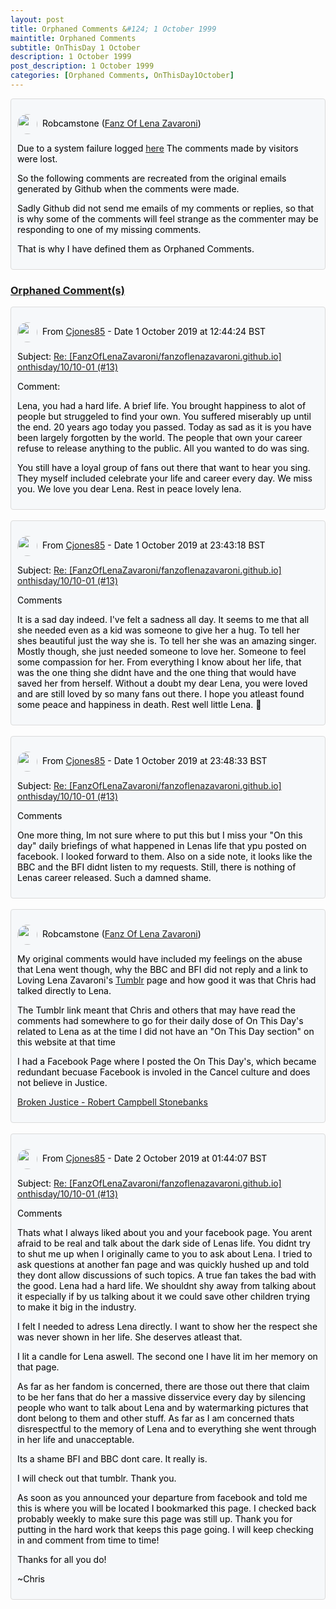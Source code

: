```yaml
---
layout: post
title: Orphaned Comments &#124; 1 October 1999
maintitle: Orphaned Comments
subtitle: OnThisDay 1 October
description: 1 October 1999
post_description: 1 October 1999
categories: [Orphaned Comments, OnThisDay1October]
---
```


<div class="discussions">
<p><img src="https://avatars.githubusercontent.com/u/54239649" class="shape"/>Robcamstone (<a class="link" href="https://github.com/FanzOfLenaZavaroni">Fanz Of Lena Zavaroni</a>)</p>
<p>Due to a system failure logged <a class="link" href="https://github.com/FanzOfLenaZavaroni/fanzoflenazavaroni.github.io/discussions/2">here</a> The comments made by visitors were lost.</p>
<p>So the following comments are recreated from the original emails generated by Github when the comments were made.</p>
<p>Sadly Github did not send me emails of my comments or replies, so that is why some of the comments will feel strange as the commenter may be responding to one of my missing comments.</p>
<p>That is why I have defined them as Orphaned Comments.</p>
</div>

<h3 id="orphaned"><a href="#orphaned">Orphaned Comment(s)</a></h3>

<div class="discussions">
<p><img src="https://avatars.githubusercontent.com/u/56027699" class="shape"/>From <a class="link" href="https://github.com/Cjones85">Cjones85</a> - Date 1 October 2019 at 12:44:24 BST</p>
<p>Subject: <a class="link" href="/onthisday/10/10-01/">Re: [FanzOfLenaZavaroni/fanzoflenazavaroni.github.io] onthisday/10/10-01 (#13)</a></p>
<p>Comment:</p>
<p>Lena, you had a hard life. A brief life. You brought happiness to alot of people but struggeled to find your own. You suffered miserably up until the end. 20 years ago today you passed. Today as sad as it is you have been largely forgotten by the world. The people that own your career refuse to release anything to the public. All you wanted to do was sing.</p>
<p>You still have a loyal group of fans out there that want to hear you sing. They myself included celebrate your life and career every day. We miss you. We love you dear Lena. Rest in peace lovely lena.</p>
</div>

<br />

<div class="discussions">
<p><img src="https://avatars.githubusercontent.com/u/56027699" class="shape"/>From <a class="link" href="https://github.com/Cjones85">Cjones85</a> - Date 1 October 2019 at 23:43:18 BST</p>
<p>Subject: <a class="link" href="/onthisday/10/10-01/">Re: [FanzOfLenaZavaroni/fanzoflenazavaroni.github.io] onthisday/10/10-01 (#13)</a></p>
<p>Comments</p>
<p>It is a sad day indeed. I've felt a sadness all day. It seems to me that all she needed even as a kid was someone to give her a hug. To tell her shes beautiful just the way she is. To tell her she was an amazing singer. Mostly though, she just needed someone to love her. Someone to feel some compassion for her. From everything I know about her life, that was the one thing she didnt have and the one thing that would have saved her from herself. Without a doubt my dear Lena, you were loved and are still loved by so many fans out there. I hope you atleast found some peace and happiness in death. Rest well little Lena. 💙</p>
</div>

<br />

<div class="discussions">
<p><img src="https://avatars.githubusercontent.com/u/56027699" class="shape"/>From <a class="link" href="https://github.com/Cjones85">Cjones85</a> - Date 1 October 2019 at 23:48:33 BST</p>
<p>Subject: <a class="link" href="/onthisday/10/10-01/">Re: [FanzOfLenaZavaroni/fanzoflenazavaroni.github.io] onthisday/10/10-01 (#13)</a></p>
<p>Comments</p>
<p>One more thing, Im not sure where to put this but I miss your "On this day" daily briefings of what happened in Lenas life that ypu posted on facebook. I looked forward to them. Also on a side note, it looks like the BBC and the BFI didnt listen to my requests. Still, there is nothing of Lenas career released. Such a damned shame.</p>
</div>

<br />

<div class="discussions">
<p><img src="https://avatars.githubusercontent.com/u/54239649" class="shape"/>Robcamstone (<a class="link" href="https://github.com/FanzOfLenaZavaroni">Fanz Of Lena Zavaroni</a>)</p>
<p>My original comments would have included my feelings on the abuse that Lena went though, why the BBC and BFI did not reply and a link to Loving Lena Zavaroni's <a class="external-link" href="https://loving-lena-zavaroni.tumblr.com">Tumblr</a> page and how good it was that Chris had talked directly to Lena.</p>
<p>The Tumblr link meant that Chris and others that may have read the comments had somewhere to go for their daily dose of On This Day's related to Lena as at the time I did not have an "On This Day section" on this website at that time</p>
<p> I had a Facebook Page where I posted the On This Day's, which became redundant becuase Facebook is involed in the Cancel culture and does not believe in Justice.</p>
<p><a class="external-link" href="https://robcamstone.github.io/2019-08-15-Broken-Justice-Robcamstone/">Broken Justice - Robert Campbell Stonebanks</a></p>
</div>

<br />

<div class="discussions">
<p><img src="https://avatars.githubusercontent.com/u/56027699" class="shape"/>From <a class="link" href="https://github.com/Cjones85">Cjones85</a> - Date 2 October 2019 at 01:44:07 BST</p>
<p>Subject: <a class="link" href="/onthisday/10/10-01/">Re: [FanzOfLenaZavaroni/fanzoflenazavaroni.github.io] onthisday/10/10-01 (#13)</a></p>
<p>Comments</p>
<p>Thats what I always liked about you and your facebook page. You arent afraid to be real and talk about the dark side of Lenas life. You didnt try to shut me up when I originally came to you to ask about Lena. I tried to ask questions at another fan page and was quickly hushed up and told they dont allow discussions of such topics. A true fan takes the bad with the good. Lena had a hard life. We shouldnt shy away from talking about it especially if by us talking about it we could save other children trying to make it big in the industry.</p>
<p>I felt I needed to adress Lena directly. I want to show her the respect she was never shown in her life. She deserves atleast that.</p>
<p>I lit a candle for Lena aswell. The second one I have lit im her memory on that page.</p>
<p>As far as her fandom is concerned, there are those out there that claim to be her fans that do her a massive disservice every day by silencing people who want to talk about Lena and by watermarking pictures that dont belong to them and other stuff. As far as I am concerned thats disrespectful to the memory of Lena and to everything she went through in her life and unacceptable.</p>
<p>Its a shame BFI and BBC dont care. It really is.</p>
<p>I will check out that tumblr. Thank you.</p>
<p>As soon as you announced your departure from facebook and told me this is where you will be located I bookmarked this page. I checked back probably weekly to make sure this page was still up. Thank you for putting in the hard work that keeps this page going. I will keep checking in and comment from time to time!</p>
<p>Thanks for all you do!</p>
<p>~Chris</p>
</div>

<style>
.discussions {background-color:#f6f8fa; color:#000; padding: 10px; border-radius: 0.25rem; border-style: solid; border-color: #DBDBDB; border-width: 1px;}

.shape {
    background-color: var(--color-avatar-bg);
    border-radius: 50%;
    box-shadow: 0 0 0 1px var(--color-avatar-border);
    display: inline-block;
    flex-shrink: 0;
    line-height: 1;
    overflow: hidden;
    vertical-align: middle;
    width:32px;
    margin: 0px 8px 0px 0px;
}
</style>
